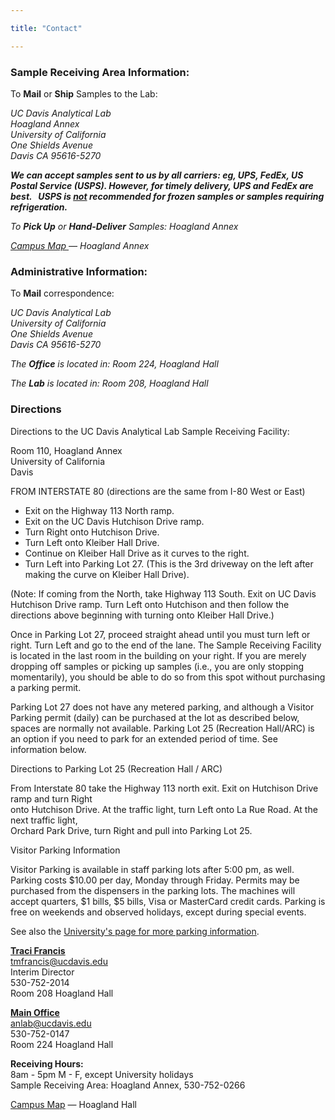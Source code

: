 ```yaml
---

title: "Contact"

---
```

<div class="col-8">
<h3>Sample Receiving Area Information:</h3>
<p>To <strong>Mail</strong> or <strong>Ship</strong> Samples to the Lab:</p>
<address>
  <p>UC Davis Analytical Lab<br />Hoagland Annex<br />University of California<br />One Shields Avenue<br />Davis CA 95616-5270</p>
  <p><strong>We can accept samples sent to us by all carriers: eg, UPS, FedEx, US Postal Service (USPS).  However, for timely delivery, UPS and FedEx are best. &nbsp; USPS is <u><i>not</i></u> recommended for frozen samples or samples requiring refrigeration.</strong></p>
  <p>To <strong>Pick Up</strong> or <strong>Hand-Deliver</strong> Samples: Hoagland Annex</p>
  <p><a href="http://campusmap.ucdavis.edu/?b=81" target="_blank">Campus Map </a><span class="external-link">— Hoagland Annex
  </p>
</address>
<h3>Administrative Information:</h3>
<p>To <strong>Mail</strong> correspondence:</p>
<address>
  <p>UC Davis Analytical Lab<br />University of California<br />One Shields Avenue<br />Davis CA 95616-5270</p>
  <p>The <strong>Office</strong> is located in: Room 224, Hoagland Hall</p>
  <p>The <strong>Lab</strong> is located in: Room 208, Hoagland Hall</p>
</address>
<h3>Directions</h3>
<p>Directions to the UC Davis Analytical Lab Sample Receiving Facility:</p>
<p>Room 110, Hoagland Annex<br />University of California<br />Davis</p>
<p>FROM INTERSTATE 80 (directions are the same from I-80 West or East)</p>
<ul>
    <li>Exit on the Highway 113 North ramp.</li>
    <li>Exit on the UC Davis Hutchison Drive ramp.</li>
    <li>Turn Right onto Hutchison Drive.</li>
    <li>Turn Left onto Kleiber Hall Drive.</li>
    <li>Continue on Kleiber Hall Drive as it curves to the right.</li>
    <li>Turn Left into Parking Lot 27. (This is the 3rd driveway on the left after making the curve on Kleiber Hall Drive).</li>
</ul>
<p>(Note: If coming from the North, take Highway 113 South. Exit on UC Davis Hutchison Drive ramp. Turn Left onto Hutchison and then follow the directions above beginning with turning onto Kleiber Hall Drive.)</p>
<p>Once in Parking Lot 27, proceed straight ahead until you must turn left or right. Turn Left and go to the end of the lane. The Sample Receiving Facility is located in the last room in the building on your right. If you are merely dropping off samples or picking up samples (i.e., you are only stopping momentarily), you should be able to do so from this spot without purchasing a parking permit.</p>
<p>Parking Lot 27 does not have any metered parking, and although a Visitor Parking permit (daily) can be purchased at the lot as described below, spaces are normally not available. Parking Lot 25 (Recreation Hall/ARC) is an option if you need to park for an extended period of time. See information below.</p>
<p>Directions to Parking Lot 25 (Recreation Hall / ARC)</p>
<p>From Interstate 80 take the Highway 113 north exit. Exit on Hutchison Drive ramp and turn Right<br />onto Hutchison Drive. At the traffic light, turn Left onto La Rue Road. At the next traffic light,<br />Orchard Park Drive, turn Right and pull
    into Parking Lot 25.</p>
<p>Visitor Parking Information</p>
<p>Visitor Parking is available in staff parking lots after 5:00 pm, as well.<br />Parking costs $10.00 per day, Monday through Friday. Permits may be purchased from the dispensers in the parking lots. The machines will accept quarters, $1 bills, $5 bills, Visa or MasterCard credit cards. Parking is free on weekends and observed holidays, except during special events.</p>
<p>See also the <a class="external-link" href="http://taps.ucdavis.edu/parking/information/visitor" target="_blank" title="UCD Visitor Parking Info">University's page for more parking information</a>.</p>
</div>
<div class="col-4">
<p><a href="mailto:tmfrancis@ucdavis.edu"><b>Traci Francis</b></a> <br><a href="mailto:tmfrancis@ucdavis.edu">tmfrancis@ucdavis.edu</a> <br>Interim Director<br>  530-752-2014<br> Room 208 Hoagland Hall</p>
<p><a href="mailto:anlab@ucdavis.edu"><b>Main Office</b></a><br><a href="mailto:anlab@ucdavis.edu">anlab@ucdavis.edu</a><br> 530-752-0147<br> Room 224 Hoagland Hall</p>
<p><b>Receiving Hours:</b> </br>8am - 5pm M - F, except University holidays </br>
Sample Receiving Area: Hoagland Annex, 530-752-0266
</p>
<p><a href="http://campusmap.ucdavis.edu/?b=82" target="_blank">Campus Map</a><span class="external-link"> — Hoagland Hall
  <a href="http://campusmap.ucdavis.edu/?b=82" target="_blank"><br /></a>
</p>
